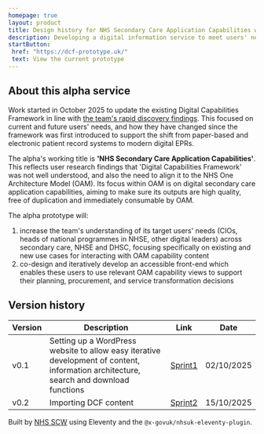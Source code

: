 ```yaml
---
homepage: true
layout: product
title: Design history for NHS Secondary Care Application Capabilities within OAM
description: Developing a digital information service to meet users' needs.
startButton:
 href: "https://dcf-prototype.uk/"
 text: View the current prototype
---
```

## About this alpha service

Work started in October 2025 to update the existing Digital Capabilities Framework in line with [the team's rapid discovery findings](/discovery/). This focused on current and future users' needs, and how they have changed since the framework was first introduced to support the shift from paper-based and electronic patient record systems to modern digital EPRs.

The alpha's working title is **'NHS Secondary Care Application Capabilities'**. This reflects user research findings that 'Digital Capabilities Framework' was not well understood, and also the need to align it to the NHS One Architecture Model (OAM). Its focus within OAM is on digital secondary care application capabilities, aiming to make sure its outputs are high quality, free of duplication and immediately consumable by OAM. 

The alpha prototype will:

1. increase the team's understanding of its target users' needs (CIOs, heads of national programmes in NHSE, other digital leaders) across secondary care, NHSE and DHSC, focusing specifically on existing and new use cases for interacting with OAM capability content
2. co-design and iteratively develop an accessible front-end which enables these users to use relevant OAM capability views to support their planning, procurement, and service transformation decisions

## Version history

| Version | Description | Link | Date |
| --- | --- | --- | --- |
| v0.1 | Setting up a WordPress website to allow easy iterative development of content, information architecture, search and download functions | [Sprint1](/sprint1/) | 02/10/2025 |
| v0.2 | Importing DCF content | [Sprint2](/sprint2/) | 15/10/2025 |

Built by [NHS SCW](https://www.scwcsu.nhs.uk/) using Eleventy and the `@x-govuk/nhsuk-eleventy-plugin`.

